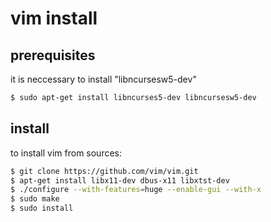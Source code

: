 # vim install

## prerequisites
it is neccessary to install "libncursesw5-dev"
```sh
$ sudo apt-get install libncurses5-dev libncursesw5-dev
```


## install
to install vim from sources:
```sh
$ git clone https://github.com/vim/vim.git
$ apt-get install libx11-dev dbus-x11 libxtst-dev
$ ./configure --with-features=huge --enable-gui --with-x
$ sudo make
$ sudo install
```
